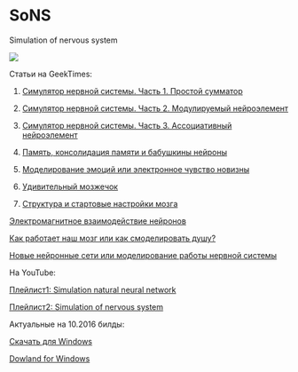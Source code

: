 # SoNS
Simulation of nervous system

![](https://habrastorage.org/files/02f/2c1/0af/02f2c10af00a4989859a486beee2b015.jpg)

Статьи на GeekTimes:

1. [Симулятор нервной системы. Часть 1. Простой сумматор](https://geektimes.ru/post/280070/)

2. [Симулятор нервной системы. Часть 2. Модулируемый нейроэлемент](https://geektimes.ru/post/280096/)

3. [Симулятор нервной системы. Часть 3. Ассоциативный нейроэлемент](https://geektimes.ru/post/280180/)

4. [Память, консолидация памяти и бабушкины нейроны](https://geektimes.ru/post/280358/)

5. [Моделирование эмоций или электронное чувство новизны](https://geektimes.ru/post/280392/)

6. [Удивительный мозжечок](https://geektimes.ru/post/280562/)

7. [Структура и стартовые настройки мозга](https://geektimes.ru/post/280604/)


[Электромагнитное взаимодействие нейронов](https://geektimes.ru/post/267568/)

[Как работает наш мозг или как смоделировать душу?](https://geektimes.ru/post/261946/)

[Новые нейронные сети или моделирование работы нервной системы](https://geektimes.ru/post/259656/)



На YouTube:

[Плейлист1: Simulation natural neural network](https://www.youtube.com/playlist?list=PLp1RVIIRg5hjJUjXADsmo7FjzvdB4mWWb)

[Плейлист2: Simulation of nervous system](https://www.youtube.com/playlist?list=PLp1RVIIRg5hhPk55C8yoLpxEKPzjqZIhF)

Актуальные на 10.2016 билды:

[Скачать для Windows](https://drive.google.com/file/d/0B_oxPA29sHP5T084dE11cUwzUm8/view?usp=sharing)

[Dowland for Windows](https://drive.google.com/file/d/0B_oxPA29sHP5cTZoTEN3ZnExVkU/view?usp=sharing)
